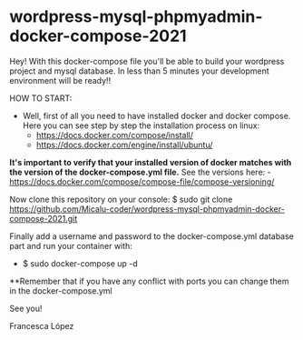 # wordpress-mysql-phpmyadmin-docker-compose-2021
Hey! With this docker-compose file you'll be able to build your wordpress project and mysql database. In less than 5 minutes your development environment will be ready!!

HOW TO START:

- Well, first of all you need to have installed docker and docker compose.
Here you can see step by step the installation process on linux:
  - https://docs.docker.com/compose/install/
  - https://docs.docker.com/engine/install/ubuntu/
 
**It's important to verify that your installed version of docker matches with the version of the docker-compose.yml file.**
See the versions here: 
  -https://docs.docker.com/compose/compose-file/compose-versioning/
  

Now clone this repository on your console:
  $ sudo git clone https://github.com/Micalu-coder/wordpress-mysql-phpmyadmin-docker-compose-2021.git
  
Finally add a username and password to the docker-compose.yml database part and run your container with: 
  - $ sudo docker-compose up -d

**Remember that if you have any conflict with ports you can change them in the docker-compose.yml

See you! 

Francesca López
